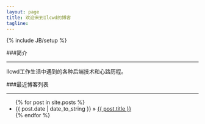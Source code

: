 ```yaml
---
layout: page
title: 欢迎来到Ilcwd的博客
tagline: 
---
```


{% include JB/setup %}

###简介
- - -

<p>Ilcwd工作生活中遇到的各种后端技术和心路历程。</p>



###最近博客列表
- - -

<ul class="posts">
  {% for post in site.posts %}
    <li><span>{{ post.date | date_to_string }}</span> &raquo; <a href="{{ BASE_PATH }}{{ post.url }}">{{ post.title }}</a></li>
  {% endfor %}
</ul>


